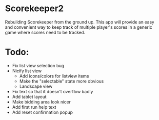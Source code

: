 Scorekeeper2
============

Rebuilding Scorekeeper from the ground up.  This app will provide an easy and convenient way to keep track of multiple player's scores in a generic game where scores need to be tracked.

Todo:
=====
- Fix list view selection bug
- Nicify list view
  - Add icons/colors for listview items
  - Make the "selectable" state more obvious
  - Landscape view
- Fix text so that it doesn't overflow badly
- Add tablet layout
- Make bidding area look nicer
- Add first run help text
- Add reset confirmation popup